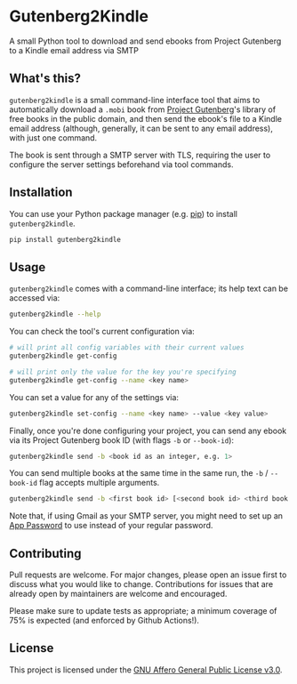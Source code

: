 # Gutenberg2Kindle

A small Python tool to download and send ebooks from Project Gutenberg to a Kindle email address via SMTP

## What's this?

`gutenberg2kindle` is a small command-line interface tool that aims to automatically download a `.mobi` book from [Project Gutenberg](https://www.gutenberg.org/)'s library of free books in the public domain, and then send the ebook's file to a Kindle email address (although, generally, it can be sent to any email address), with just one command.

The book is sent through a SMTP server with TLS, requiring the user to configure the server settings beforehand via tool commands.

## Installation

You can use your Python package manager (e.g. [pip](https://pip.pypa.io/en/stable/)) to install `gutenberg2kindle`.

```bash
pip install gutenberg2kindle
```

## Usage

`gutenberg2kindle` comes with a command-line interface; its help text can be accessed via:

```bash
gutenberg2kindle --help
```

You can check the tool's current configuration via:

```bash
# will print all config variables with their current values
gutenberg2kindle get-config

# will print only the value for the key you're specifying
gutenberg2kindle get-config --name <key name>
```

You can set a value for any of the settings via:

```bash
gutenberg2kindle set-config --name <key name> --value <key value>
```

Finally, once you're done configuring your project, you can send any ebook via its Project Gutenberg book ID (with flags `-b` or `--book-id`):

```bash
gutenberg2kindle send -b <book id as an integer, e.g. 1>
```

You can send multiple books at the same time in the same run, the `-b` / `--book-id` flag accepts multiple arguments.

```bash
gutenberg2kindle send -b <first book id> [<second book id> <third book id>...]
```

Note that, if using Gmail as your SMTP server, you might need to set up an [App Password](https://support.google.com/accounts/answer/185833) to use instead of your regular password.

## Contributing

Pull requests are welcome. For major changes, please open an issue first to discuss what you would like to change. Contributions for issues that are already open by maintainers are welcome and encouraged.

Please make sure to update tests as appropriate; a minimum coverage of 75% is expected (and enforced by Github Actions!).

## License

This project is licensed under the [GNU Affero General Public License v3.0](https://github.com/aitorres/gutenberg2kindle/blob/main/LICENSE).
